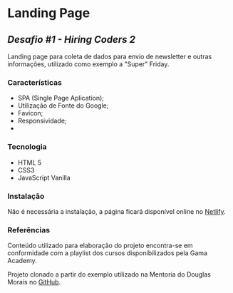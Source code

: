 # Landing Page
## _Desafio #1 - Hiring Coders 2_

Landing page para coleta de dados para envio de newsletter e outras informações, utilizado como exemplo a "Super" Friday.
### Características
- SPA (Single Page Aplication);
- Utilização de Fonte do Google;
- Favicon;
- Responsividade;
- 
### Tecnologia
- HTML 5
- CSS3
- JavaScript Vanilla

### Instalação
Não é necessária a instalação, a página ficará disponível online no [Netlify](https://landing-pagehc2.netlify.app/).
### Referências
Conteúdo utilizado para elaboração do projeto encontra-se em conformidade com a playlist dos cursos disponibilizados pela Gama Academy.

Projeto clonado a partir do exemplo utilizado na Mentoria do Douglas Morais no [GitHub](https://github.com/mrdouglasmorais/vtex-gamaacademy).












